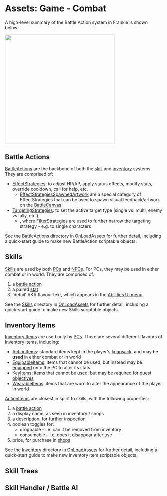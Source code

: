 # Assets: Game - Combat

A high-level summary of the Battle Action system in Frankie is shown below:

<img src="../../../InfoTools/Documentation/Game/Combat/Frankie-BattleActions.png" width="350">

## Battle Actions

[BattleActions](../OnLoadAssets/BattleActions/) are the backbone of both the [skill](#skills) and [inventory](#inventory) systems.  They are comprised of:
  * [EffectStrategies](./BattleActions/EffectStrategies/): to adjust HP/AP, apply status effects, modify stats, override cooldown, call for help, etc.
    * [EffectStrategiesSpawnedArtwork](./BattleActions/EffectStrategiesSpawnedArtwork/) are a special category of EffectStrategies that can be used to spawn visual feedback/artwork on the [BattleCanvas](../UI/Combat/Battle%20Canvas.prefab)
  * [TargetingStrategies](./BattleActions/TargetingStrategies/): to set the active target type (single vs. multi, enemy vs. ally, etc.)
    * , where [FilterStrategies](./BattleActions/FilterStrategies/) are used to further narrow the targeting strategy - e.g. to single characters

See the [BattleActions](../OnLoadAssets/BattleActions/) directory in [OnLoadAssets](../OnLoadAssets/) for further detail, including a quick-start guide to make new BattleAction scriptable objects.

## Skills

[Skills](../OnLoadAssets/Skills/) are used by both [PCs](../CharacterObjects/PCs/) and [NPCs](../CharacterObjects/NPCs/).  For PCs, they may be used in either combat or in world.  They are comprised of:
1. a [battle action](#battle-actions)
2. a paired [stat](../../Scripts/Stats/Stat.cs)
3. 'detail' AKA flavour text, which appears in the [Abilities UI menu](../UI/Abilities/AbilitiesBox.prefab)

See the [Skills](../OnLoadAssets/Skills/) directory in [OnLoadAssets](../OnLoadAssets/) for further detail, including a quick-start guide to make new Skills scriptable objects.

## Inventory Items

[Inventory Items](../OnLoadAssets/Inventory/) are used only by [PCs](../CharacterObjects/PCs/).  There are several different flavours of inventory items, including:
* [ActionItems](../OnLoadAssets/Inventory/ActionItems/): standard items kept in the player's [knapsack](../../Scripts/Inventory/Knapsack.cs), and may be **used** in either combat or in world
* [EquipableItems](../OnLoadAssets/Inventory/EquipableItems/): items that cannot be used, but instead may be [equipped](../../Scripts/Inventory/Equipment.cs) onto the PC to alter its stats
* [KeyItems](../OnLoadAssets/Inventory/KeyItems/): items that cannot be used, but may be required for [quest objectives](../OnLoadAssets/Quests/Quests/)
* [WearableItems](../OnLoadAssets/Inventory/WearableItems/): items that are worn to alter the appearance of the player in world

[ActionItems](../OnLoadAssets/Inventory/ActionItems/) are closest in spirit to skills, with the following properties:
1. a [battle action](#battle-actions)
1. a display name, as seen in inventory / shops
2. a description, for further inspection
3. boolean toggles for:
     * droppable - i.e. can it be removed from inventory
     * consumable - i.e. does it disappear after use
4. price, for purchase in [shops](../../Scripts/Inventory/Shop.cs)

See the [Inventory](../OnLoadAssets/Inventory/) directory in [OnLoadAssets](../OnLoadAssets/) for further detail, including a quick-start guide to make new inventory item scriptable objects.

## Skill Trees

## Skill Handler / Battle AI

